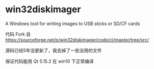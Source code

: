 # win32diskimager
A Windows tool for writing images to USB sticks or SD/CF cards

代码 Fork 自 https://sourceforge.net/p/win32diskimager/code/ci/master/tree/src/

源码已经5年没更新了，我去掉了一些没用的文件

保证代码能用 Qt 5.15.2 在 win10 下正常编译

